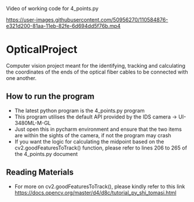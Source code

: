 
Video of working code for 4_points.py

https://user-images.githubusercontent.com/50956270/110584876-e321d200-81aa-11eb-82fe-6d694dd5f76b.mp4

# OpticalProject
Computer vision project meant for the identifying, tracking and calculating the coordinates of the ends of the optical fiber cables to be connected with one another. 

## How to run the program 
- The latest python program is the 4_points.py program
- This program utilises the default API provided by the IDS camera -> UI-3480ML-M-GL
- Just open this in pycharm environment and ensure that the two items are within the sights of the camera, if not the program may crash 
- If you want the logic for calculating the midpoint based on the cv2.goodFeaturesToTrack() function, please refer to lines 206 to 265 of the 4_points.py document

## Reading Materials 
- For more on cv2.goodFeaturesToTrack(), please kindly refer to this link https://docs.opencv.org/master/d4/d8c/tutorial_py_shi_tomasi.html 
